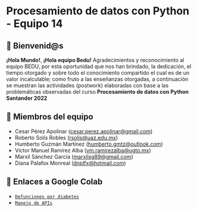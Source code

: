 # Procesamiento de datos con Python - Equipo 14

## :wave: Bienvenid@s

**¡Hola Mundo!**, **¡Hola equipo Bedu!**
Agradecimientos y reconocimiento al equipo BEDU, por esta oportunidad que nos han brindado, la dedicación, el tiempo otorgado y sobre todo el conocimiento compartido el cual es de un valor incalculable; como fruto a las enseñanzas otorgadas, a continuación se muestran las actividades (postwork) elaboradas con base a las problemáticas observadas del curso **Procesamiento de datos con Python Santander 2022**


## :jigsaw: Miembros del equipo

 - Cesar Pérez Apolinar (cesar.perez.apolinar@gmail.com)
 - Roberto Solís Robles (rsolis@uaz.edu.mx)
 - Humberto Guzmán Martínez (humberto.gmtz@outlook.com)
 - Victor Manuel Ramírez Alba (vm.ramirezalba@ugto.mx)
 - Marxil Sánchez García (marxilsg89@gmail.com)
 - Diana Palafox Monreal (dnplfx@hotmail.com)
 

## :bookmark_tabs: Enlaces a Google Colab
 
 - [`Defunciones por diabetes`](https://colab.research.google.com/drive/1xrSTNQmdIkKlFD1bcdJMgOt5CMAe5KdL)
 - [`Manejo de APIs`](https://colab.research.google.com/drive/1hZ2yc4hZ69H5E3OxRn_lAtsuIh2Ow33t)
